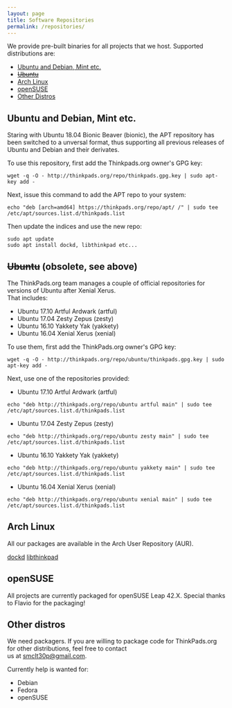 ```yaml
---
layout: page
title: Software Repositories
permalink: /repositories/
---
```


We provide pre-built binaries for all projects that we host. Supported distributions are:     

- [Ubuntu and Debian, Mint etc.](#ubuntuanddebian)
- [~~Ubuntu~~](#ubuntu)
- [Arch Linux](#archlinux)
- [openSUSE](#opensuse)
- [Other Distros](#otherdistros)

## Ubuntu and Debian, Mint etc.

Staring with Ubuntu 18.04 Bionic Beaver (bionic), the APT repository has been switched to a unversal format, thus
supporting all previous releases of Ubuntu and Debian and their derivates.

To use this repository, first add the Thinkpads.org owner's GPG key:

`wget -q -O - http://thinkpads.org/repo/thinkpads.gpg.key | sudo apt-key add - `   

Next, issue this command to add the APT repo to your system:

`echo "deb [arch=amd64] https://thinkpads.org/repo/apt/ /" | sudo tee /etc/apt/sources.list.d/thinkpads.list`    

Then update the indices and use the new repo:

```
sudo apt update
sudo apt install dockd, libthinkpad etc...
```

## ~~Ubuntu~~ (obsolete, see above)

The ThinkPads.org team manages a couple of official repositories for versions of Ubuntu after Xenial Xerus.     
That includes:

* Ubuntu 17.10 Artful Ardwark (artful)
* Ubuntu 17.04 Zesty Zepus (zesty)
* Ubuntu 16.10 Yakkety Yak (yakkety)
* Ubuntu 16.04 Xenial Xerus (xenial)

To use them, first add the ThinkPads.org owner's GPG key:    


`wget -q -O - http://thinkpads.org/repo/ubuntu/thinkpads.gpg.key | sudo apt-key add - `   
   
Next, use one of the repositories provided:

* Ubuntu 17.10 Artful Ardwark (artful)    

`echo "deb http://thinkpads.org/repo/ubuntu artful main" | sudo tee /etc/apt/sources.list.d/thinkpads.list`    

* Ubuntu 17.04 Zesty Zepus (zesty)    

`echo "deb http://thinkpads.org/repo/ubuntu zesty main" | sudo tee /etc/apt/sources.list.d/thinkpads.list`    

* Ubuntu 16.10 Yakkety Yak (yakkety)    

`echo "deb http://thinkpads.org/repo/ubuntu yakkety main" | sudo tee /etc/apt/sources.list.d/thinkpads.list`    

* Ubuntu 16.04 Xenial Xerus (xenial)    

`echo "deb http://thinkpads.org/repo/ubuntu xenial main" | sudo tee /etc/apt/sources.list.d/thinkpads.list`    

## Arch Linux

All our packages are available in the Arch User Repository (AUR).    

[dockd](https://aur.archlinux.org/packages/dockd)
[libthinkpad](https://aur.archlinux.org/packages/libthinkpad)

## openSUSE

All projects are currently packaged for openSUSE Leap 42.X.
Special thanks to Flavio for the packaging!

## Other distros

We need packagers. If you are willing to package code for ThinkPads.org for other distributions, feel free to contact    
us at <smclt30p@gmail.com>.

Currently help is wanted for:

* Debian    
* Fedora    
* openSUSE    
